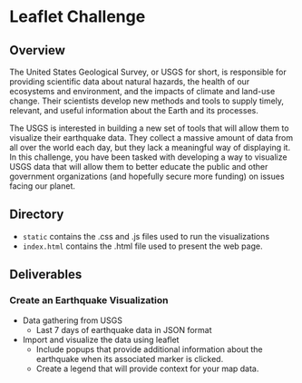 # Leaflet Challenge

## Overview
The United States Geological Survey, or USGS for short, is responsible for providing scientific data about natural hazards, the health of our ecosystems and environment, and the impacts of climate and land-use change. Their scientists develop new methods and tools to supply timely, relevant, and useful information about the Earth and its processes.

The USGS is interested in building a new set of tools that will allow them to visualize their earthquake data. They collect a massive amount of data from all over the world each day, but they lack a meaningful way of displaying it. In this challenge, you have been tasked with developing a way to visualize USGS data that will allow them to better educate the public and other government organizations (and hopefully secure more funding) on issues facing our planet.

## Directory
- `static` contains the .css and .js files used to run the visualizations
- `index.html` contains the .html file used to present the web page.

## Deliverables
### Create an Earthquake Visualization
- Data gathering from USGS
    - Last 7 days of earthquake data in JSON format
- Import and visualize the data using leaflet
    - Include popups that provide additional information about the earthquake when its associated marker is clicked.
    - Create a legend that will provide context for your map data.

